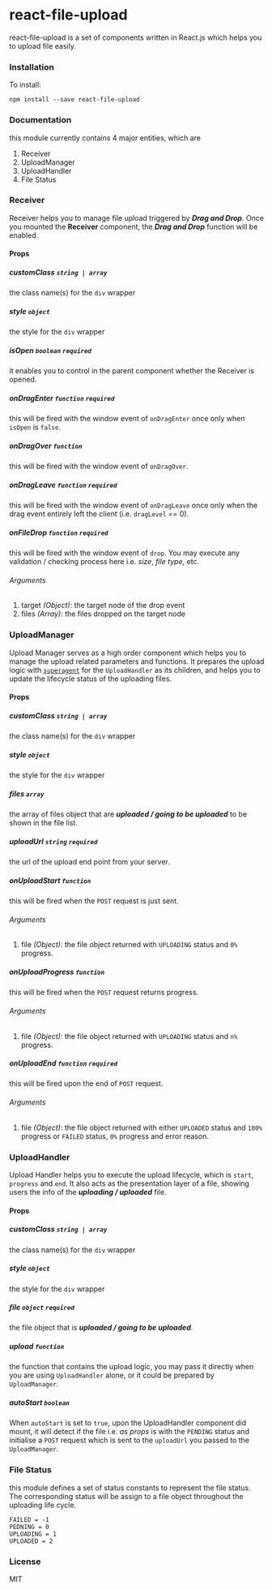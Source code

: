 # react-file-upload

react-file-upload is a set of components written in React.js which helps you to upload file easily.

### Installation

To install:

```
npm install --save react-file-upload
```

### Documentation

this module currently contains 4 major entities, which are

1. Receiver
2. UploadManager
3. UploadHandler
4. File Status

### Receiver

Receiver helps you to manage file upload triggered by **_Drag and Drop_**. Once you mounted the **Receiver** component, the **_Drag and Drop_** function will be enabled.

#### Props

##### customClass `string | array`

the class name(s) for the `div` wrapper

##### style `object`

the style for the `div` wrapper 

##### isOpen `boolean` `required`

it enables you to control in the parent component whether the Receiver is opened.

##### onDragEnter `function` `required`

this will be fired with the window event of `onDragEnter` once only when `isOpen` is `false`.

##### onDragOver `function`

this will be fired with the window event of `onDragOver`.

##### onDragLeave `function` `required`

this will be fired with the window event of `onDragLeave` once only when the drag event entirely left the client (i.e. `dragLevel` == 0).

##### onFileDrop `function` `required`

this will be fired with the window event of `drop`. You may execute any validation / checking process here i.e. *size*, *file type*, etc.

###### Arguments

1. target *(Object)*: the target node of the drop event
2. files *(Array)*: the files dropped on the target node

### UploadManager

Upload Manager serves as a high order component which helps you to manage the upload related parameters and functions. It prepares the upload logic with [`superagent`](https://github.com/visionmedia/superagent) for the `UploadHandler` as its children, and helps you to update the lifecycle status of the uploading files.

#### Props

##### customClass `string | array`

the class name(s) for the `div` wrapper

##### style `object`

the style for the `div` wrapper 

##### files `array`

the array of files object that are **_uploaded / going to be uploaded_** to be shown in the file list.

##### uploadUrl `string` `required`

the url of the upload end point from your server.

##### onUploadStart `function`

this will be fired when the `POST` request is just sent.

###### Arguments

1. file *(Object)*: the file object returned with `UPLOADING` status and `0%` progress.

##### onUploadProgress `function`

this will be fired when the `POST` request returns progress.

###### Arguments

1. file *(Object)*: the file object returned with `UPLOADING` status and `n%` progress.

##### onUploadEnd `function` `required`

this will be fired upon the end of `POST` request.

###### Arguments

1. file *(Object)*: the file object returned with either `UPLOADED` status and `100%` progress or `FAILED` status, `0%` progress and error reason.

### UploadHandler

Upload Handler helps you to execute the upload lifecycle, which is `start`, `progress` and `end`. It also acts as the presentation layer of a file, showing users the info of the **_uploading / uploaded_** file.

#### Props

##### customClass `string | array`

the class name(s) for the `div` wrapper

##### style `object`

the style for the `div` wrapper 

##### file `object` `required`

the file object that is **_uploaded / going to be uploaded_**.

##### upload `function`

the function that contains the upload logic, you may pass it directly when you are using `UploadHandler` alone, or it could be prepared by `UploadManager`.

##### autoStart `boolean`

When `autoStart` is set to `true`, upon the UploadHandler component did mount, it will detect if the file i.e. *as props* is with the `PENDING` status and initialise a `POST` request which is sent to the `uploadUrl` you passed to the `UploadManager`.

### File Status

this module defines a set of status constants to represent the file status. The corresponding status will be assign to a file object throughout the uploading life cycle.

```
FAILED = -1
PEDNING = 0
UPLOADING = 1
UPLOADED = 2
```

### License

MIT